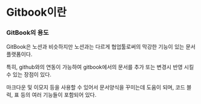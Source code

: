 # Gitbook이란

### GitBook의 용도

GitBook은 노션과 비슷하지만 노션과는 다르게 협업툴로써의 막강한 기능이 있는 문서 플랫폼이다.

특히, github와의 연동이 가능하여 gitbook에서의 문서를 추가 또는 변경시 반영 시킬 수 있는 장점이 있다.

마크다운 및 이모지 등을 사용할 수 있어서 문서양식을 꾸미는데 도움이 되며, 코드 블럭, 표 등의 여러 기능들이 포함되어 있다.


